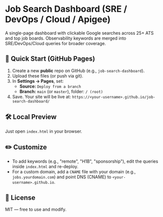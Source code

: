 # Job Search Dashboard (SRE / DevOps / Cloud / Apigee)

A single-page dashboard with clickable Google searches across 25+ ATS and top job boards.
Observability keywords are merged into SRE/DevOps/Cloud queries for broader coverage.

## 🚀 Quick Start (GitHub Pages)
1. Create a new **public** repo on GitHub (e.g., `job-search-dashboard`).
2. Upload these files (or push via git).
3. In **Settings → Pages**, set:
   - **Source:** `Deploy from a branch`
   - **Branch:** `main` (or `master`), folder: `/ (root)`
4. Save. Your site will be live at: `https://<your-username>.github.io/job-search-dashboard/`

## 🛠️ Local Preview
Just open `index.html` in your browser.

## ✏️ Customize
- To add keywords (e.g., "remote", "H1B", "sponsorship"), edit the queries inside `index.html` and re-deploy.
- For a custom domain, add a `CNAME` file with your domain (e.g., `jobs.yourdomain.com`) and point DNS (CNAME) to `<your-username>.github.io`.

## 📄 License
MIT — free to use and modify.
